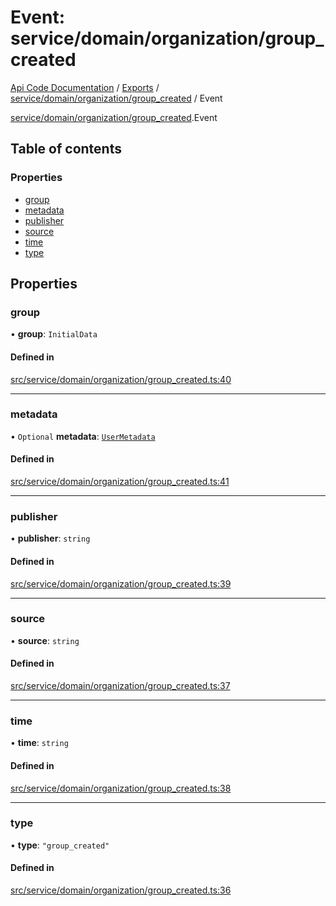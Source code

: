 # Event: service/domain/organization/group_created
[Api Code Documentation](../README.md) / [Exports](../modules.md) / [service/domain/organization/group\_created](../modules/service_domain_organization_group_created.md) / Event

[service/domain/organization/group\_created](../modules/service_domain_organization_group_created.md).Event

## Table of contents

### Properties

- [group](service_domain_organization_group_created.Event.md#group)
- [metadata](service_domain_organization_group_created.Event.md#metadata)
- [publisher](service_domain_organization_group_created.Event.md#publisher)
- [source](service_domain_organization_group_created.Event.md#source)
- [time](service_domain_organization_group_created.Event.md#time)
- [type](service_domain_organization_group_created.Event.md#type)

## Properties

### group

• **group**: `InitialData`

#### Defined in

[src/service/domain/organization/group_created.ts:40](https://github.com/openkfw/TruBudget/blob/c993c60c/api/src/service/domain/organization/group_created.ts#L40)

___

### metadata

• `Optional` **metadata**: [`UserMetadata`](../modules/service_domain_metadata.md#usermetadata)

#### Defined in

[src/service/domain/organization/group_created.ts:41](https://github.com/openkfw/TruBudget/blob/c993c60c/api/src/service/domain/organization/group_created.ts#L41)

___

### publisher

• **publisher**: `string`

#### Defined in

[src/service/domain/organization/group_created.ts:39](https://github.com/openkfw/TruBudget/blob/c993c60c/api/src/service/domain/organization/group_created.ts#L39)

___

### source

• **source**: `string`

#### Defined in

[src/service/domain/organization/group_created.ts:37](https://github.com/openkfw/TruBudget/blob/c993c60c/api/src/service/domain/organization/group_created.ts#L37)

___

### time

• **time**: `string`

#### Defined in

[src/service/domain/organization/group_created.ts:38](https://github.com/openkfw/TruBudget/blob/c993c60c/api/src/service/domain/organization/group_created.ts#L38)

___

### type

• **type**: ``"group_created"``

#### Defined in

[src/service/domain/organization/group_created.ts:36](https://github.com/openkfw/TruBudget/blob/c993c60c/api/src/service/domain/organization/group_created.ts#L36)
